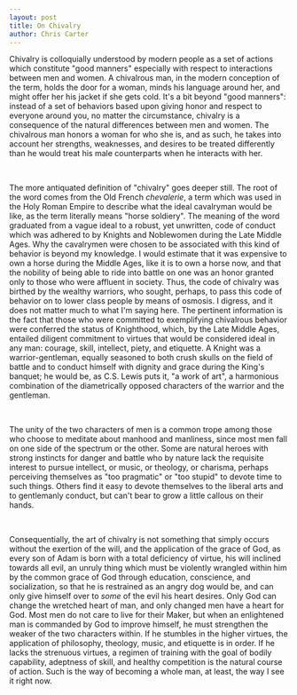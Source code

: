 ```yaml
---
layout: post
title: On Chivalry
author: Chris Carter
---
```


Chivalry is colloquially understood by modern people as a set of actions which constitute "good manners" especially with respect to interactions between men and women. A chivalrous man, in the modern conception of the term, holds the door for a woman, minds his language around her, and might offer her his jacket if she gets cold. It's a bit beyond "good manners": instead of a set of behaviors based upon giving honor and respect to everyone around you, no matter the circumstance, chivalry is a consequence of the natural differences between men and women. The chivalrous man honors a woman for who she is, and as such, he takes into account her strengths, weaknesses, and desires to be treated differently than he would treat his male counterparts when he interacts with her.

<br>

The more antiquated definition of "chivalry" goes deeper still. The root of the word comes from the Old French _chevalerie_, a term which was used in the Holy Roman Empire to describe what the ideal cavalryman would be like, as the term literally means "horse soldiery". The meaning of the word graduated from a vague ideal to a robust, yet unwritten, code of conduct which was adhered to by Knights and Noblewomen during the Late Middle Ages. Why the cavalrymen were chosen to be associated with this kind of behavior is beyond my knowledge. I would estimate that it was expensive to own a horse during the Middle Ages, like it is to own a horse now, and that the nobility of being able to ride into battle on one was an honor granted only to those who were affluent in society. Thus, the code of chivalry was birthed by the wealthy warriors, who sought, perhaps, to pass this code of behavior on to lower class people by means of osmosis. I digress, and it does not matter much to what I'm saying here. The pertinent information is the fact that those who were committed to exemplifying chivalrous behavior were conferred the status of Knighthood, which, by the Late Middle Ages, entailed diligent commitment to virtues that would be considered ideal in any man: courage, skill, intellect, piety, and etiquette. A Knight was a warrior-gentleman, equally seasoned to both crush skulls on the field of battle and to conduct himself with dignity and grace during the King's banquet; he would be, as C.S. Lewis puts it, "a work of art", a harmonious combination of the diametrically opposed characters of the warrior and the gentleman.

<br>

The unity of the two characters of men is a common trope among those who choose to meditate about manhood and manliness, since most men fall on one side of the spectrum or the other. Some are natural heroes with strong instincts for danger and battle who by nature lack the requisite interest to pursue intellect, or music, or theology, or charisma, perhaps perceiving themselves as "too pragmatic" or "too stupid" to devote time to such things. Others find it easy to devote themselves to the liberal arts and to gentlemanly conduct, but can't bear to grow a little callous on their hands.

<br>

Consequentially, the art of chivalry is not something that simply occurs without the exertion of the will, and the application of the grace of God, as every son of Adam is born with a total deficiency of virtue, his will inclined towards all evil, an unruly thing which must be violently wrangled within him by the common grace of God through education, conscience, and socialization, so that he is restrained as an angry dog would be, and can only give himself over to _some_ of the evil his heart desires. Only God can change the wretched heart of man, and only changed men have a heart for God. Most men do not care to live for their Maker, but when an enlightened man is commanded by God to improve himself, he must strengthen the weaker of the two characters within. If he stumbles in the higher virtues, the application of philosophy, theology, music, and etiquette is in order. If he lacks the strenuous virtues, a regimen of training with the goal of bodily capability, adeptness of skill, and healthy competition is the natural course of action. Such is the way of becoming a whole man, at least, the way I see it right now.

